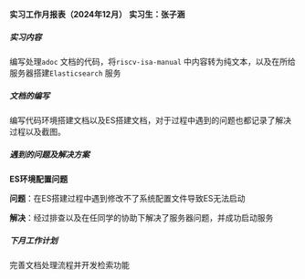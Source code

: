 **实习工作月报表（2024年12月）**
**实习生：张子涵**

##### 实习内容

编写处理`adoc` 文档的代码，将`riscv-isa-manual` 中内容转为纯文本，以及在所给服务器搭建`Elasticsearch` 服务

##### 文档的编写

编写代码环境搭建文档以及ES搭建文档，对于过程中遇到的问题也都记录了解决过程以及截图。

##### 遇到的问题及解决方案

**ES环境配置问题**

**问题**：在ES搭建过程中遇到修改不了系统配置文件导致ES无法启动

**解决**：经过排查以及在任同学的协助下解决了服务器问题，并成功启动服务

##### 下月工作计划

完善文档处理流程并开发检索功能

